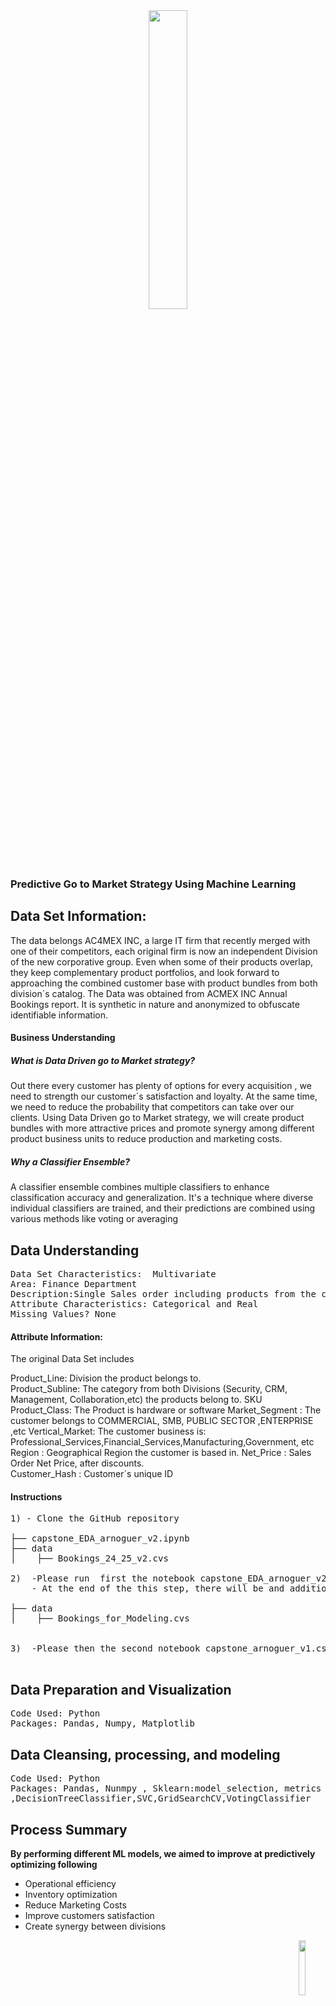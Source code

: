 <center>
    <center>
        <img src = images/lstm.png width = 35%/>
    </center>
</center>

### Predictive Go to Market Strategy Using Machine Learning

## Data Set Information:

The data belongs AC4MEX INC, a large IT firm that recently merged with one of their competitors, 
each original firm is now an independent Division of the new corporative group.
Even when some of their products overlap, they keep complementary product portfolios, 
and look forward to approaching the combined customer base with product bundles from both division´s catalog. 
The Data was obtained from ACMEX INC Annual Bookings report. 
It is synthetic in nature and anonymized to obfuscate identifiable information.



#### Business Understanding

##### What is Data Driven go to Market strategy?

Out there every customer has plenty of options for every acquisition , we need to strength our customer´s satisfaction and loyalty. At the same time, we need to reduce the probability that competitors can take over our clients. Using Data Driven go to Market strategy, we will create product bundles with more attractive prices and promote synergy among different product business units to reduce production and marketing costs.


##### Why a Classifier Ensemble?

A classifier ensemble combines multiple classifiers to enhance classification accuracy and generalization. It's a technique where diverse individual classifiers are trained, and their predictions are combined using various methods like voting or averaging



## Data Understanding
<pre>
Data Set Characteristics:  Multivariate
Area: Finance Department
Description:Single Sales order including products from the catalog
Attribute Characteristics: Categorical and Real
Missing Values? None
</pre>

#### Attribute Information:

The original Data Set includes 

Product_Line: Division the product belongs to.  
Product_Subline: The category from both Divisions (Security, CRM, Management, Collaboration,etc) the products belong to.
SKU Product_Class: The Product is hardware or software
Market_Segment : The customer belongs to COMMERCIAL, SMB, PUBLIC SECTOR ,ENTERPRISE ,etc
Vertical_Market: The customer business is:  Professional_Services,Financial_Services,Manufacturing,Government, etc
Region : Geographical Region the customer is based in.
Net_Price : Sales Order Net Price, after discounts.   
Customer_Hash : Customer´s unique ID


#### Instructions
<pre>
1) - Clone the GitHub repository

├── capstone_EDA_arnoguer_v2.ipynb
├── data
│    ├── Bookings_24_25_v2.cvs

2)  -Please run  first the notebook capstone_EDA_arnoguer_v2.ipynb
    - At the end of the this step, there will be and additional CSV File (Bookings_for_Modeling.csv) under the Data directory.

├── data
│    ├── Bookings_for_Modeling.cvs

 
3)  -Please then the second notebook capstone_arnoguer_v1.csv

</pre>

## Data Preparation and Visualization

<pre>
Code Used: Python
Packages: Pandas, Numpy, Matplotlib
</pre>
## Data Cleansing, processing, and modeling
<pre>
Code Used: Python
Packages: Pandas, Nunmpy , Sklearn:model_selection, metrics , preprocessing ,compose ,LogisticRegression,KNeighborsClassifier
,DecisionTreeClassifier,SVC,GridSearchCV,VotingClassifier
</pre>

## Process Summary
**By performing different ML models, we aimed to improve at predictively optimizing following**
- Operational efficiency
- Inventory optimization
- Reduce Marketing Costs
- Improve customers satisfaction
- Create synergy between divisions



<center>
    <img src = images/copyright.png width = 15%, align = "right"/>
</center>
